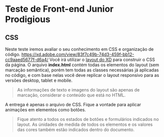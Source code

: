 # Teste de Front-end Junior Prodigious

## CSS

Neste teste iremos avaliar o seu conhecimento em CSS e organização de código.
https://xd.adobe.com/view/83f7c49b-74d3-459f-bb12-cc9aaed5677f-d6a4/
Você irá utilizar o [layout do XD]() para construir o CSS da página. O arquivo **index.html** contém todas os elementos do layout (sem marcação semântica), porém tem todas as classes necessárias já aplicadas no código, e com base nelas você deve replicar o layout responsivo para as versões desktop, tablet e mobile.

> As informações de texto e imagens do layout são apenas de marcação, considerar o conteúdo que está no HTML.

A entrega é apenas o arquivo de CSS. Fique a vontade para aplicar animações em elementos como botões.

> Fique atento a todos os estados de botões e formulários indicados no layout. As únidades de medida de todos os elementos e os valores das cores também estão indicados dentro do documento.